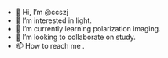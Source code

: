 - 👋 Hi, I’m @ccszj
- 👀 I’m interested in light.
- 🌱 I’m currently learning polarization imaging.
- 💞️ I’m looking to collaborate on study.
- 📫 How to reach me .



<!---
ccszj/ccszj is a ✨ special ✨ repository because its `README.md` (this file) appears on your GitHub profile.
You can click the Preview link to take a look at your changes.
--->
